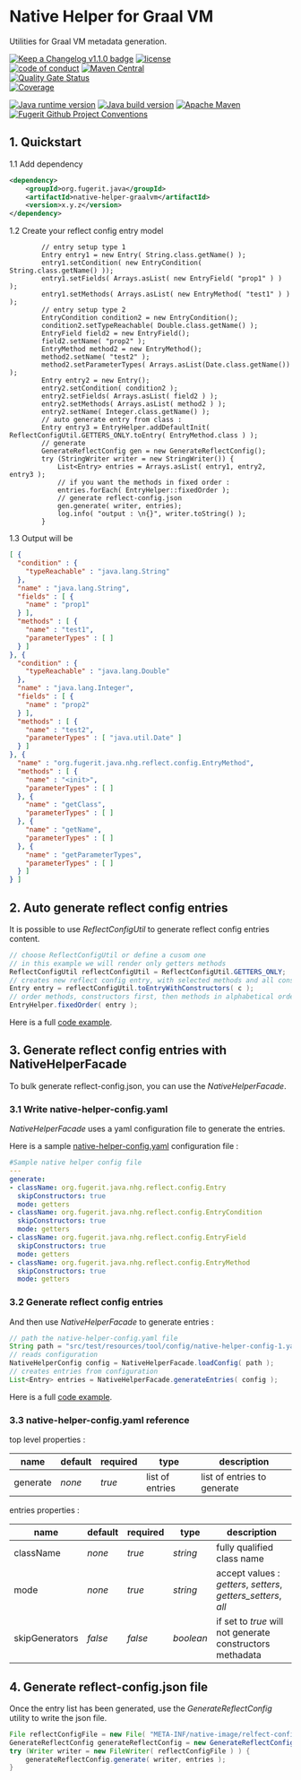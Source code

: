 # Native Helper for Graal VM

Utilities for Graal VM metadata generation.

[![Keep a Changelog v1.1.0 badge](https://img.shields.io/badge/changelog-Keep%20a%20Changelog%20v1.1.0-%23E05735)](https://github.com/fugerit-org/native-helper-graalvm/blob/main/CHANGELOG.md)
[![license](https://img.shields.io/badge/License-Apache%20License%202.0-teal.svg)](https://opensource.org/licenses/Apache-2.0)  
[![code of conduct](https://img.shields.io/badge/Conduct-Contributor%20Covenant%202.1-purple.svg)](https://github.com/fugerit-org/fj-universe/blob/main/CODE_OF_CONDUCT.md)
[![Maven Central](https://img.shields.io/maven-central/v/org.fugerit.java/native-helper-graalvm.svg)](https://central.sonatype.com/artifact/org.fugerit.java/native-helper-graalvm)  
[![Quality Gate Status](https://sonarcloud.io/api/project_badges/measure?project=fugerit-org_native-helper-graalvm&metric=alert_status)](https://sonarcloud.io/summary/new_code?id=fugerit-org_native-helper-graalvm)  
[![Coverage](https://sonarcloud.io/api/project_badges/measure?project=fugerit-org_native-helper-graalvm&metric=coverage)](https://sonarcloud.io/summary/new_code?id=fugerit-org_native-helper-graalvm)

[![Java runtime version](https://img.shields.io/badge/run%20on-java%208+-%23113366.svg?style=for-the-badge&logo=openjdk&logoColor=white)](https://universe.fugerit.org/src/docs/versions/java11.html)
[![Java build version](https://img.shields.io/badge/build%20on-java%2011+-%23ED8B00.svg?style=for-the-badge&logo=openjdk&logoColor=white)](https://universe.fugerit.org/src/docs/versions/java11.html)
[![Apache Maven](https://img.shields.io/badge/Apache%20Maven-3.9.0+-C71A36?style=for-the-badge&logo=Apache%20Maven&logoColor=white)](https://universe.fugerit.org/src/docs/versions/maven3_9.html)
[![Fugerit Github Project Conventions](https://img.shields.io/badge/Fugerit%20Org-Project%20Conventions-1A36C7?style=for-the-badge&logo=Onlinect%20Playground&logoColor=white)](https://universe.fugerit.org/src/docs/conventions/index.html)

## 1. Quickstart

1.1 Add dependency 

```xml
<dependency>
    <groupId>org.fugerit.java</groupId>
    <artifactId>native-helper-graalvm</artifactId>
    <version>x.y.z</version>
</dependency>
```

1.2 Create your reflect config entry model

```
        // entry setup type 1
        Entry entry1 = new Entry( String.class.getName() );
        entry1.setCondition( new EntryCondition( String.class.getName() ));
        entry1.setFields( Arrays.asList( new EntryField( "prop1" ) ) );
        entry1.setMethods( Arrays.asList( new EntryMethod( "test1" ) ) );
        // entry setup type 2
        EntryCondition condition2 = new EntryCondition();
        condition2.setTypeReachable( Double.class.getName() );
        EntryField field2 = new EntryField();
        field2.setName( "prop2" );
        EntryMethod method2 = new EntryMethod();
        method2.setName( "test2" );
        method2.setParameterTypes( Arrays.asList(Date.class.getName()) );
        Entry entry2 = new Entry();
        entry2.setCondition( condition2 );
        entry2.setFields( Arrays.asList( field2 ) );
        entry2.setMethods( Arrays.asList( method2 ) );
        entry2.setName( Integer.class.getName() );
        // auto generate entry from class :
        Entry entry3 = EntryHelper.addDefaultInit( ReflectConfigUtil.GETTERS_ONLY.toEntry( EntryMethod.class ) );
        // generate
        GenerateReflectConfig gen = new GenerateReflectConfig();
        try (StringWriter writer = new StringWriter()) {
            List<Entry> entries = Arrays.asList( entry1, entry2, entry3 );
            // if you want the methods in fixed order :
            entries.forEach( EntryHelper::fixedOrder );
            // generate reflect-config.json
            gen.generate( writer, entries);
            log.info( "output : \n{}", writer.toString() );
        }
```

1.3 Output will be

```json
[ {
  "condition" : {
    "typeReachable" : "java.lang.String"
  },
  "name" : "java.lang.String",
  "fields" : [ {
    "name" : "prop1"
  } ],
  "methods" : [ {
    "name" : "test1",
    "parameterTypes" : [ ]
  } ]
}, {
  "condition" : {
    "typeReachable" : "java.lang.Double"
  },
  "name" : "java.lang.Integer",
  "fields" : [ {
    "name" : "prop2"
  } ],
  "methods" : [ {
    "name" : "test2",
    "parameterTypes" : [ "java.util.Date" ]
  } ]
}, {
  "name" : "org.fugerit.java.nhg.reflect.config.EntryMethod",
  "methods" : [ {
    "name" : "<init>",
    "parameterTypes" : [ ]
  }, {
    "name" : "getClass",
    "parameterTypes" : [ ]
  }, {
    "name" : "getName",
    "parameterTypes" : [ ]
  }, {
    "name" : "getParameterTypes",
    "parameterTypes" : [ ]
  } ]
} ]
```

## 2. Auto generate reflect config entries

It is possible to use *ReflectConfigUtil* to generate reflect config entries content.

```java
// choose ReflectConfigUtil or define a cusom one
// in this example we will render only getters methods
ReflectConfigUtil reflectConfigUtil = ReflectConfigUtil.GETTERS_ONLY;
// creates new reflect config entry, with selected methods and all constructors
Entry entry = reflectConfigUtil.toEntryWithConstructors( c );
// order methods, constructors first, then methods in alphabetical order
EntryHelper.fixedOrder( entry );
```

Here is a full [code example](src/test/java/test/org/fugerit/java/nhg/TestSampleReflectConfigUtil.java).

## 3. Generate reflect config entries with NativeHelperFacade 

To bulk generate reflect-config.json, you can use the *NativeHelperFacade*.

### 3.1 Write native-helper-config.yaml

*NativeHelperFacade* uses a yaml configuration file to generate the entries.

Here is a sample [native-helper-config.yaml](src/test/resources/tool/config/native-helper-config-1.yaml) 
configuration file :

```yaml
#Sample native helper config file
---
generate:
- className: org.fugerit.java.nhg.reflect.config.Entry
  skipConstructors: true
  mode: getters
- className: org.fugerit.java.nhg.reflect.config.EntryCondition
  skipConstructors: true
  mode: getters
- className: org.fugerit.java.nhg.reflect.config.EntryField
  skipConstructors: true
  mode: getters
- className: org.fugerit.java.nhg.reflect.config.EntryMethod
  skipConstructors: true
  mode: getters
```

### 3.2 Generate reflect config entries

And then use *NativeHelperFacade* to generate entries :

```java
// path the native-helper-config.yaml file
String path = "src/test/resources/tool/config/native-helper-config-1.yaml";
// reads configuration
NativeHelperConfig config = NativeHelperFacade.loadConfig( path );
// creates entries from configuration
List<Entry> entries = NativeHelperFacade.generateEntries( config );
```

Here is a full [code example](src/test/java/test/org/fugerit/java/nhg/TestSampleNativeHelperFacade.java).

### 3.3 native-helper-config.yaml reference


top level properties :

| name     | default | required | type             | description                 |
|----------|---------|----------|------------------|-----------------------------|
| generate | *none*  | *true*   |  list of entries | list of entries to generate |

entries properties : 

| name           | default | required | type      | description                                                    |
|----------------|---------|----------|-----------|----------------------------------------------------------------|
| className      | *none*  | *true*   | *string*  | fully qualified class name                                     |
| mode           | *none*  | *true*   | *string*  | accept values : *getters*, *setters*, *getters_setters*, *all* |
| skipGenerators | *false* | *false*  | *boolean* | if set to *true* will not generate constructors methadata      |

## 4. Generate reflect-config.json file

Once the entry list has been generated, use the *GenerateReflectConfig* utility to write the json file.

```java
File reflectConfigFile = new File( "META-INF/native-image/relfect-config.json" ):
GenerateReflectConfig generateReflectConfig = new GenerateReflectConfig();
try (Writer writer = new FileWriter( reflectConfigFile ) ) {
    generateReflectConfig.generate( writer, entries );
}
```
